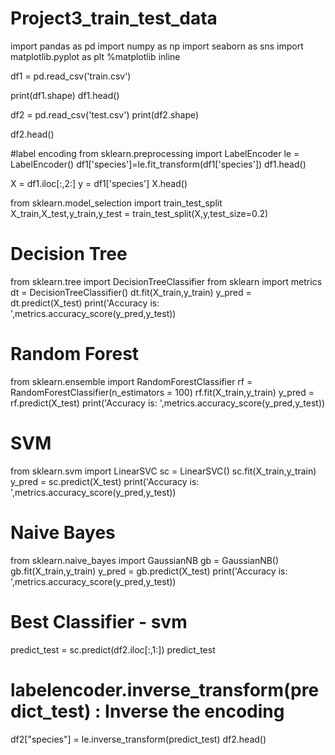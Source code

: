 # Project3_train_test_data

import pandas as pd
import numpy as np
import seaborn as sns
import matplotlib.pyplot as plt
%matplotlib inline

df1 = pd.read_csv('train.csv')

print(df1.shape)
df1.head()

df2 = pd.read_csv('test.csv')
print(df2.shape)

df2.head()

#label encoding
from sklearn.preprocessing import LabelEncoder
le = LabelEncoder()
df1['species']=le.fit_transform(df1['species'])
df1.head()

X = df1.iloc[:,2:]
y = df1['species']
X.head()

from sklearn.model_selection import train_test_split
X_train,X_test,y_train,y_test = train_test_split(X,y,test_size=0.2)

# Decision Tree

from sklearn.tree import DecisionTreeClassifier
from sklearn import metrics
dt = DecisionTreeClassifier()
dt.fit(X_train,y_train)
y_pred = dt.predict(X_test)
print('Accuracy is: ',metrics.accuracy_score(y_pred,y_test))

# Random Forest

from sklearn.ensemble import RandomForestClassifier
rf = RandomForestClassifier(n_estimators = 100)
rf.fit(X_train,y_train)
y_pred = rf.predict(X_test)
print('Accuracy is: ',metrics.accuracy_score(y_pred,y_test))

# SVM

from sklearn.svm import LinearSVC
sc = LinearSVC()
sc.fit(X_train,y_train)
y_pred = sc.predict(X_test)
print('Accuracy is: ',metrics.accuracy_score(y_pred,y_test))

# Naive Bayes

from sklearn.naive_bayes import GaussianNB
gb = GaussianNB()
gb.fit(X_train,y_train)
y_pred = gb.predict(X_test)
print('Accuracy is: ',metrics.accuracy_score(y_pred,y_test))

# Best Classifier - svm
predict_test = sc.predict(df2.iloc[:,1:])
predict_test

# labelencoder.inverse_transform(predict_test) : Inverse the encoding
df2["species"] = le.inverse_transform(predict_test)
df2.head()

